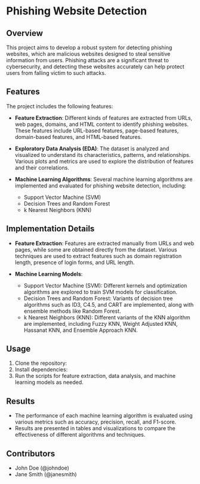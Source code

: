 # Phishing Website Detection

## Overview

This project aims to develop a robust system for detecting phishing websites, which are malicious websites designed to steal sensitive information from users. Phishing attacks are a significant threat to cybersecurity, and detecting these websites accurately can help protect users from falling victim to such attacks.

## Features

The project includes the following features:

- **Feature Extraction**: Different kinds of features are extracted from URLs, web pages, domains, and HTML content to identify phishing websites. These features include URL-based features, page-based features, domain-based features, and HTML-based features.

- **Exploratory Data Analysis (EDA)**: The dataset is analyzed and visualized to understand its characteristics, patterns, and relationships. Various plots and metrics are used to explore the distribution of features and their correlations.

- **Machine Learning Algorithms**: Several machine learning algorithms are implemented and evaluated for phishing website detection, including:
  - Support Vector Machine (SVM)
  - Decision Trees and Random Forest
  - k Nearest Neighbors (KNN)

## Implementation Details

- **Feature Extraction**: Features are extracted manually from URLs and web pages, while some are obtained directly from the dataset. Various techniques are used to extract features such as domain registration length, presence of login forms, and URL length.

- **Machine Learning Models**:
  - Support Vector Machine (SVM): Different kernels and optimization algorithms are explored to train SVM models for classification.
  - Decision Trees and Random Forest: Variants of decision tree algorithms such as ID3, C4.5, and CART are implemented, along with ensemble methods like Random Forest.
  - k Nearest Neighbors (KNN): Different variants of the KNN algorithm are implemented, including Fuzzy KNN, Weight Adjusted KNN, Hassanat KNN, and Ensemble Approach KNN.

## Usage

1. Clone the repository:
2. Install dependencies:
3. Run the scripts for feature extraction, data analysis, and machine learning models as needed.

## Results

- The performance of each machine learning algorithm is evaluated using various metrics such as accuracy, precision, recall, and F1-score.
- Results are presented in tables and visualizations to compare the effectiveness of different algorithms and techniques.

## Contributors

- John Doe (@johndoe)
- Jane Smith (@janesmith)
